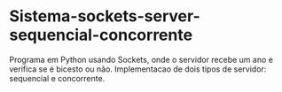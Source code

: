 # Sistema-sockets-server-sequencial-concorrente
Programa em Python usando Sockets, onde o servidor recebe um ano e verifica se é bicesto ou não. Implementacao de dois tipos de servidor: sequencial e concorrente.
